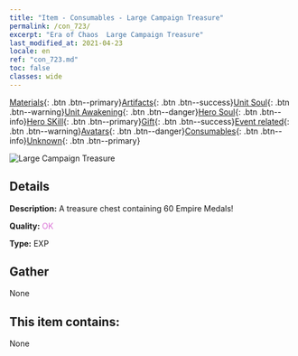 ```yaml
---
title: "Item - Consumables - Large Campaign Treasure"
permalink: /con_723/
excerpt: "Era of Chaos  Large Campaign Treasure"
last_modified_at: 2021-04-23
locale: en
ref: "con_723.md"
toc: false
classes: wide
---
```

 [Materials](/Items/){: .btn .btn--primary}[Artifacts](/Items/Artifacts/){: .btn .btn--success}[Unit Soul](/Items/UnitSoul/){: .btn .btn--warning}[Unit Awakening](/Items/UnitAwakening/){: .btn .btn--danger}[Hero Soul](/Items/HeroSoul/){: .btn .btn--info}[Hero SKill](/Items/HeroSkill/){: .btn .btn--primary}[Gift](/Items/Gift/){: .btn .btn--success}[Event related](/Items/Events/){: .btn .btn--warning}[Avatars](/Items/Avatars/){: .btn .btn--danger}[Consumables](/Items/Consumables/){: .btn .btn--info}[Unknown](/Items/Unknown/){: .btn .btn--primary}

 ![Large Campaign Treasure](/images/t/i_503.png)

## Details
 **Description:** A treasure chest containing 60 Empire Medals!

 **Quality:** <span style="color: #DA70D6">OK</span>

 **Type:** EXP

## Gather

  None

## This item contains:

  None

